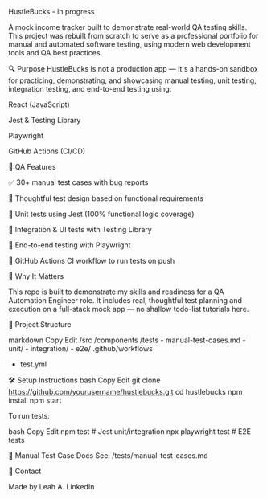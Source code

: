 HustleBucks - in progress

A mock income tracker built to demonstrate real-world QA testing skills.
This project was rebuilt from scratch to serve as a professional portfolio for manual and automated software testing, using modern web development tools and QA best practices.


🔍 Purpose
HustleBucks is not a production app — it's a hands-on sandbox for practicing, demonstrating, and showcasing manual testing, unit testing, integration testing, and end-to-end testing using:

React (JavaScript)

Jest & Testing Library

Playwright

GitHub Actions (CI/CD)


🧪 QA Features

✅ 30+ manual test cases with bug reports

🧠 Thoughtful test design based on functional requirements

🧪 Unit tests using Jest (100% functional logic coverage)

🔄 Integration & UI tests with Testing Library

🚀 End-to-end testing with Playwright

🔧 GitHub Actions CI workflow to run tests on push

💼 Why It Matters

This repo is built to demonstrate my skills and readiness for a QA Automation Engineer role. It includes real, thoughtful test planning and execution on a full-stack mock app — no shallow todo-list tutorials here.


📁 Project Structure

markdown
Copy
Edit
/src
  /components
  /tests
    - manual-test-cases.md
    - unit/
    - integration/
    - e2e/
.github/workflows
  - test.yml
    
🛠 Setup Instructions
bash
Copy
Edit
git clone https://github.com/yourusername/hustlebucks.git
cd hustlebucks
npm install
npm start


To run tests:

bash
Copy
Edit
npm test                # Jest unit/integration
npx playwright test     # E2E tests


📄 Manual Test Case Docs
See: /tests/manual-test-cases.md


💬 Contact

Made by Leah A.
LinkedIn
